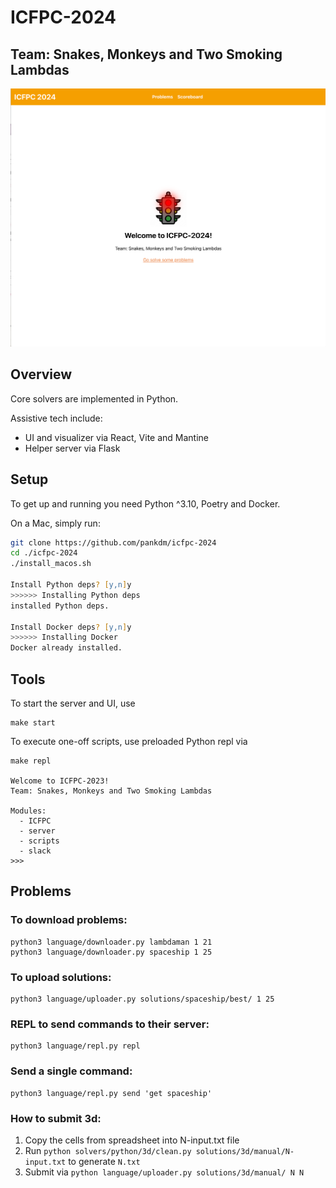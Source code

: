 # ICFPC-2024

## Team: Snakes, Monkeys and Two Smoking Lambdas

![splash](repo/splash.png)

## Overview

Core solvers are implemented in Python.

Assistive tech include:
 - UI and visualizer via React, Vite and Mantine
 - Helper server via Flask

## Setup

To get up and running you need Python ^3.10, Poetry and Docker.

On a Mac, simply run:

```zsh
git clone https://github.com/pankdm/icfpc-2024
cd ./icfpc-2024
./install_macos.sh

Install Python deps? [y,n]y
>>>>>> Installing Python deps
installed Python deps.

Install Docker deps? [y,n]y
>>>>>> Installing Docker
Docker already installed.
````

## Tools

To start the server and UI, use

```
make start
```

To execute one-off scripts, use preloaded Python repl via

```
make repl

Welcome to ICFPC-2023!
Team: Snakes, Monkeys and Two Smoking Lambdas

Modules:
  - ICFPC
  - server
  - scripts
  - slack
>>>
```


## Problems


### To download problems:

```
python3 language/downloader.py lambdaman 1 21
python3 language/downloader.py spaceship 1 25
```

### To upload solutions:

```
python3 language/uploader.py solutions/spaceship/best/ 1 25
```


### REPL to send commands to their server:

```
python3 language/repl.py repl
```

### Send a single command:

```
python3 language/repl.py send 'get spaceship'
```

### How to submit 3d:

1. Copy the cells from spreadsheet into N-input.txt file
2. Run `python solvers/python/3d/clean.py solutions/3d/manual/N-input.txt` to generate `N.txt`
3. Submit via  `python language/uploader.py solutions/3d/manual/ N N`